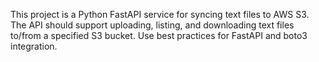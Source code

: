<!-- Use this file to provide workspace-specific custom instructions to Copilot. For more details, visit https://code.visualstudio.com/docs/copilot/copilot-customization#_use-a-githubcopilotinstructionsmd-file -->

This project is a Python FastAPI service for syncing text files to AWS S3. The API should support uploading, listing, and downloading text files to/from a specified S3 bucket. Use best practices for FastAPI and boto3 integration.
